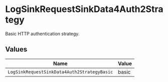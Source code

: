 # LogSinkRequestSinkData4Auth2Strategy

Basic HTTP authentication strategy.


## Values

| Name                                        | Value                                       |
| ------------------------------------------- | ------------------------------------------- |
| `LogSinkRequestSinkData4Auth2StrategyBasic` | basic                                       |